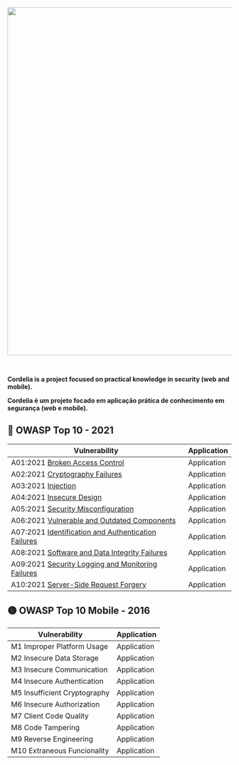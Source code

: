 <p align="center">  
<img src="https://user-images.githubusercontent.com/37185061/149339187-cbcfe890-ea38-49b1-90ac-ae1d7a4eb3a4.gif" width="782"/>

</p>

<br />

**Cordelia is a project focused on practical knowledge in security (web and mobile).**
  
**Cordelia é um projeto focado em aplicação prática de conhecimento em segurança (web e mobile).**




## :red_circle:	 OWASP Top 10 - 2021 

| Vulnerability      | Application      |
|--------------------|------------------|
|A01:2021 [Broken Access Control](https://github.com/wh0isdxk/Cordelia/blob/main/OWASPTop10/BrokenAccessControl.md#broken-access-control) | Application |
|A02:2021 [Cryptography Failures](https://github.com/wh0isdxk/Cordelia/blob/main/OWASPTop10/CryptographyFailures.md) | Application |
|A03:2021 [Injection](https://github.com/wh0isdxk/Cordelia/blob/main/OWASPTop10/Injection.md) | Application|
|A04:2021 [Insecure Design](https://github.com/wh0isdxk/Cordelia/blob/main/OWASPTop10/InsecureDesign.md) | Application |
|A05:2021 [Security Misconfiguration](https://github.com/wh0isdxk/Cordelia/blob/main/OWASPTop10/SecurityMisconfig.md) | Application |
|A06:2021 [Vulnerable and Outdated Components](https://github.com/wh0isdxk/Cordelia/blob/main/OWASPTop10/VulnandOutdated.md) | Application |
|A07:2021 [Identification and Authentication Failures](https://github.com/wh0isdxk/Cordelia/blob/main/OWASPTop10/IdentandAuth.md) | Application |
|A08:2021 [Software and Data Integrity Failures](https://github.com/wh0isdxk/Cordelia/blob/main/OWASPTop10/SoftwareandData.md) | Application |
|A09:2021 [Security Logging and Monitoring Failures](https://github.com/wh0isdxk/Cordelia/blob/main/OWASPTop10/LogandMonitoring.md) | Application
|A10:2021 [Server-Side Request Forgery](https://github.com/wh0isdxk/Cordelia/blob/main/OWASPTop10/SSRF.md) | Application |



## :yellow_circle:	 OWASP Top 10 Mobile - 2016 

| Vulnerability       | Application     |
|---------------------|-----------------|
|M1 Improper Platform Usage | Application |
|M2 Insecure Data Storage | Application |
|M3 Insecure Communication | Application |
|M4 Insecure Authentication | Application |
|M5 Insufficient Cryptography | Application |
|M6 Insecure Authorization | Application |
|M7 Client Code Quality | Application |
|M8 Code Tampering | Application |
|M9 Reverse Engineering | Application |
|M10 Extraneous Funcionality | Application |

